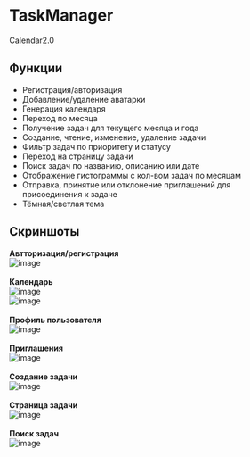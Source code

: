 # TaskManager
Calendar2.0<br/>

## Функции
+ Регистрация/авторизация<br/>
+ Добавление/удаление аватарки<br/>
+ Генерация календаря<br/>
+ Переход по месяца<br/>
+ Получение задач для текущего месяца и года<br/>
+ Создание, чтение, изменение, удаление задачи<br/>
+ Фильтр задач по приоритету и статусу<br/>
+ Переход на страницу задачи<br/>
+ Поиск задач по названию, описанию или дате<br/>
+ Отображение гистограммы с кол-вом задач по месяцам<br/>
+ Отправка, принятие или отклонение приглашений для присоединения к задаче<br/>
+ Тёмная/светлая тема<br/>

## Скриншоты

**Автторизация/регистрация**<br/>
![image](https://user-images.githubusercontent.com/61901497/186442598-a5394863-1921-4af4-bbb4-221be7e2222a.png)<br/>
<br/>
**Календарь**<br/>
![image](https://user-images.githubusercontent.com/61901497/188365868-9b3da827-4697-4e38-8e77-6ed80961ec5c.png)<br/>
![image](https://user-images.githubusercontent.com/61901497/191906645-6c3502cf-6968-4bd5-a4d7-576d885b8cea.png)<br/>
<br/>
**Профиль пользователя**<br/>
![image](https://user-images.githubusercontent.com/61901497/191906798-cb069f69-801c-404c-b7e7-87cb4c672840.png)<br/>
<br/>
**Приглашения**<br/>
![image](https://user-images.githubusercontent.com/61901497/188366314-3a19f827-470d-4675-9fc2-eb59f45216bc.png)<br/>
<br/>
**Создание задачи**<br/>
![image](https://user-images.githubusercontent.com/61901497/187078932-e776462c-e293-4454-a687-776d3d633117.png)<br/>
<br/>
**Страница задачи**<br/>
![image](https://user-images.githubusercontent.com/61901497/190069360-4556b69a-94dd-4bd2-8014-cea84f695b2a.png)<br/>
<br/>
**Поиск задач**<br/>
![image](https://user-images.githubusercontent.com/61901497/188127354-25a2d627-1429-469f-9411-786b4e89df79.png)<br/>
